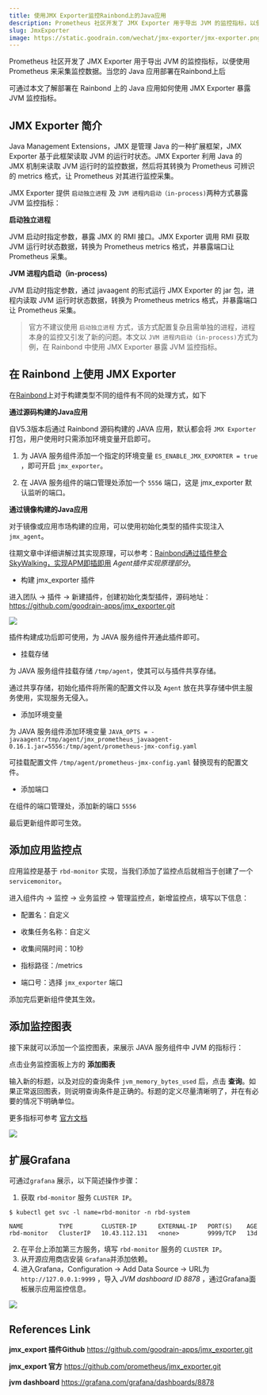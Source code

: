 ```yaml
---
title: 使用JMX Exporter监控Rainbond上的Java应用
description: Prometheus 社区开发了 JMX Exporter 用于导出 JVM 的监控指标，以便使用 Prometheus 来采集监控数据
slug: JmxExporter
image: https://static.goodrain.com/wechat/jmx-exporter/jmx-exporter.png
---
```


Prometheus 社区开发了 JMX Exporter 用于导出 JVM 的监控指标，以便使用 Prometheus 来采集监控数据。当您的 Java 应用部署在Rainbond上后

可通过本文了解部署在 Rainbond 上的 Java 应用如何使用  JMX Exporter 暴露 JVM 监控指标。

## JMX Exporter 简介

Java Management Extensions，JMX 是管理 Java 的一种扩展框架，JMX Exporter 基于此框架读取 JVM 的运行时状态。JMX Exporter 利用 Java 的 JMX 机制来读取 JVM 运行时的监控数据，然后将其转换为 Prometheus 可辨识的 metrics 格式，让 Prometheus 对其进行监控采集。

JMX Exporter 提供 `启动独立进程` 及 `JVM 进程内启动（in-process)`两种方式暴露 JVM 监控指标：

**启动独立进程**

JVM 启动时指定参数，暴露 JMX 的 RMI 接口。JMX Exporter 调用 RMI 获取 JVM 运行时状态数据，转换为 Prometheus metrics 格式，并暴露端口让 Prometheus 采集。

**JVM 进程内启动（in-process)**

JVM 启动时指定参数，通过 javaagent 的形式运行 JMX Exporter 的 jar 包，进程内读取 JVM 运行时状态数据，转换为 Prometheus metrics 格式，并暴露端口让 Prometheus 采集。

> 官方不建议使用 `启动独立进程` 方式，该方式配置复杂且需单独的进程，进程本身的监控又引发了新的问题。本文以 `JVM 进程内启动（in-process)`方式为例，在 Rainbond 中使用 JMX Exporter 暴露 JVM 监控指标。

## 在 Rainbond 上使用 JMX Exporter

在[Rainbond](https://www.rainbond.com?channel=k8s)上对于构建类型不同的组件有不同的处理方式，如下

**通过源码构建的Java应用**

自V5.3版本后通过 Rainbond 源码构建的 JAVA 应用，默认都会将 `JMX Exporter` 打包，用户使用时只需添加环境变量开启即可。

1. 为 JAVA 服务组件添加一个指定的环境变量 `ES_ENABLE_JMX_EXPORTER = true` ，即可开启 `jmx_exporter`。

2. 在 JAVA 服务组件的端口管理处添加一个 `5556` 端口，这是 jmx_exporter 默认监听的端口。

**通过镜像构建的Java应用**

对于镜像或应用市场构建的应用，可以使用初始化类型的插件实现注入 `jmx_agent`。

往期文章中详细讲解过其实现原理，可以参考：[Rainbond通过插件整合SkyWalking，实现APM即插即用](https://mp.weixin.qq.com/s/cqZsy2TEYStoRaDDOdSbcQ) _Agent插件实现原理部分_。

- 构建 jmx_exporter 插件

进入团队 -> 插件 -> 新建插件，创建初始化类型插件，源码地址：https://github.com/goodrain-apps/jmx_exporter.git

![](https://static.goodrain.com/wechat/app-monitor/create_jmx.png)

插件构建成功后即可使用，为 JAVA 服务组件开通此插件即可。

- 挂载存储

为 JAVA 服务组件挂载存储 `/tmp/agent`，使其可以与插件共享存储。

通过共享存储，初始化插件将所需的配置文件以及 `Agent` 放在共享存储中供主服务使用，实现服务无侵入。

- 添加环境变量

为 JAVA 服务组件添加环境变量 `JAVA_OPTS = -javaagent:/tmp/agent/jmx_prometheus_javaagent-0.16.1.jar=5556:/tmp/agent/prometheus-jmx-config.yaml`

可挂载配置文件 `/tmp/agent/prometheus-jmx-config.yaml` 替换现有的配置文件。

- 添加端口

在组件的端口管理处，添加新的端口 `5556`

最后更新组件即可生效。

## 添加应用监控点

应用监控是基于 `rbd-monitor` 实现，当我们添加了监控点后就相当于创建了一个 `servicemonitor`。

进入组件内 -> 监控 -> 业务监控 -> 管理监控点，新增监控点，填写以下信息：

- 配置名：自定义

- 收集任务名称：自定义

- 收集间隔时间：10秒

- 指标路径：/metrics

- 端口号：选择 `jmx_exporter` 端口

添加完后更新组件使其生效。

## 添加监控图表

接下来就可以添加一个监控图表，来展示 JAVA 服务组件中 JVM 的指标行：

点击业务监控面板上方的 **添加图表**

输入新的标题，以及对应的查询条件 `jvm_memory_bytes_used` 后，点击 **查询**。如果正常返回图表，则说明查询条件是正确的。标题的定义尽量清晰明了，并在有必要的情况下明确单位。

更多指标可参考 [官方文档](https://github.com/prometheus/jmx_exporter)

![](https://static.goodrain.com/docs/5.3/practices/app-dev/java-exporter/java-exporter-2.png)

## 扩展Grafana

可通过`grafana` 展示，以下简述操作步骤：

1. 获取 `rbd-monitor` 服务 `CLUSTER IP`。

```shell
$ kubectl get svc -l name=rbd-monitor -n rbd-system

NAME          TYPE        CLUSTER-IP      EXTERNAL-IP   PORT(S)    AGE
rbd-monitor   ClusterIP   10.43.112.131   <none>        9999/TCP   13d
```

2. 在平台上添加第三方服务，填写 `rbd-monitor` 服务的 `CLUSTER IP`。
3. 从开源应用商店安装 `Grafana`并添加依赖。
4. 进入Grafana，Configuration -> Add Data Source -> URL为 `http://127.0.0.1:9999` ，导入 _JVM dashboard ID 8878_ ，通过Grafana面板展示应用监控信息。

![](https://static.goodrain.com/wechat/app-monitor/grafana-dashboard.png)

## References Link

**jmx_export 插件Github**  https://github.com/goodrain-apps/jmx_exporter.git

**jmx_export 官方**  https://github.com/prometheus/jmx_exporter.git

**jvm dashboard**  https://grafana.com/grafana/dashboards/8878
